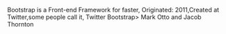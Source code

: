Bootstrap is a Front-end Framework for faster,
Originated: 2011,Created at Twitter,some people call it,
Twitter Bootstrap>
Mark Otto and Jacob Thornton

